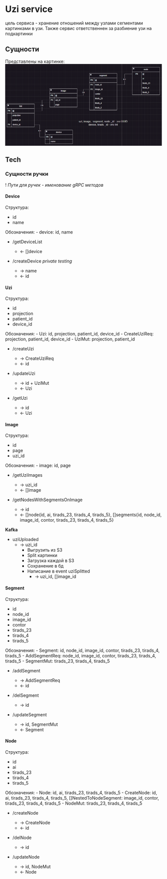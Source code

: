 # Uzi service

цель сервиса - хранение отношений между узлами сегментами картинками в узи. Также сервис ответственнен за разбиение узи на подкартинки

## Сущности

Представлены на картинке: 
![uzi_db](../assets/uzi_db.png)

## Tech

### Сущности ручки

! _Пути для ручек - именование gRPC методов_

#### Device

Структура:
* id
* name

Обозначения:
    - device: id, name

+ /getDeviceList 
    - <- []device

+ /createDevice _private_ _testing_
    - -> name
    - <- id

#### Uzi

Структура:
* id
* projection
* patient_id
* device_id

Обозначения:
    - Uzi: id, projection, patient_id, device_id
    - CreateUziReq: projection, patient_id, device_id
    - UziMut: projection, patient_id

+ /createUzi
    - -> CreateUziReq
    - <- id

+ /updateUzi 
    - -> id + UziMut
    - <- Uzi

+ /getUzi
    - -> id
    - <- Uzi

#### Image

Структура:
* id
* page
* uzi_id

Обозначения:
    - image: id, page

+ /getUziImages
    - -> uzi_id
    - <- []image

+ /getNodesWithSegmentsOnImage
    - -> id
    - <- []node{id, ai, tirads_23, tirads_4, tirads_5}, []segments{id, node_id, image_id, contor, tirads_23, tirads_4, tirads_5}

__Kafka__

+ uziUploaded
    - -> uzi_id
        * Выгрузить из S3
        * Split картинки
        * Загрузка каждой в S3
        * Сохранение в бд
        * Написание в event uziSplitted
            - -> uzi_id, []image_id

#### Segment
Структура:
* id
* node_id
* image_id
* contor
* tirads_23
* tirads_4
* tirads_5

Обозначения:
    - Segment: id, node_id, image_id, contor, tirads_23, tirads_4, tirads_5
    - AddSegmentReq: node_id, image_id, contor, tirads_23, tirads_4, tirads_5
    - SegmentMut: tirads_23, tirads_4, tirads_5

+ /addSegment
    - -> AddSegmentReq
    - <- id

+ /delSegment
    - -> id

+ /updateSegment
    - -> id, SegmentMut
    - <- Segment


#### Node
Структура:
* id
* ai
* tirads_23
* tirads_4
* tirads_5

Обозначения:
    - Node: id, ai, tirads_23, tirads_4, tirads_5
    - CreateNode: id, ai, tirads_23, tirads_4, tirads_5, []NestedToNodeSegment: image_id, contor, tirads_23, tirads_4, tirads_5
    - NodeMut: tirads_23, tirads_4, tirads_5

+ /createNode
    - -> CreateNode
    - <- id

+ /delNode
    - -> id

+ /updateNode
    - -> id, NodeMut
    - <- Node